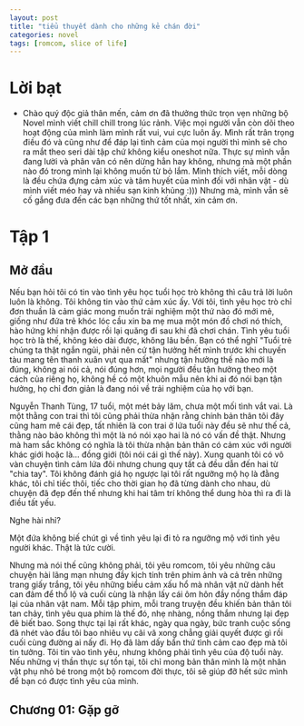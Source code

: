 ```yaml
---
layout: post
title: "tiểu thuyết dành cho những kẻ chán đời"
categories: novel
tags: [romcom, slice of life]
---
```


# Lời bạt

- Chào quý độc giả thân mến, cảm ơn đã thưởng thức trọn vẹn những bộ Novel mình viết chill chill trong lúc rảnh. Việc mọi người vẫn còn dõi theo hoạt động của mình làm mình rất vui, vui cực luôn ấy. Mình rất trân trọng điều đó và cũng như để đáp lại tình cảm của mọi người thì mình sẽ cho ra mắt theo seri dài tập chứ không kiểu oneshot nữa. Thực sự mình vẫn đang lười và phân vân có nên dừng hẳn hay không, nhưng mà một phần nào đó trong mình lại không muốn từ bỏ lắm. Mình thích viết, mỗi dòng là đều chứa đựng cảm xúc và tâm huyết của mình đối với nhân vật - dù mình viết méo hay và nhiều sạn kinh khủng :))) Nhưng mà, mình vẫn sẽ cố gắng đưa đến các bạn những thứ tốt nhất, xin cảm ơn.

# Tập 1
## Mở đầu

Nếu bạn hỏi tôi có tin vào tình yêu học tuổi học trò không thì câu trả lời luôn luôn là không. Tôi không tin vào thứ cảm xúc ấy. Với tôi, tình yêu học trò chỉ đơn thuần là cảm giác mong muốn trải nghiệm một thứ nào đó mới mẻ, giống như đứa trẻ khóc lóc cầu xin ba mẹ mua một món đồ chơi nó thích, hào hứng khi nhận được rồi lại quăng đi sau khi đã chơi chán. Tình yêu tuổi học trò là thế, không kéo dài được, không lâu bền. Bạn có thể nghĩ "Tuổi trẻ chúng ta thật ngắn ngủi, phải nên cứ tận hưởng hết mình trước khi chuyến tàu mang tên thanh xuân vụt qua mất" nhưng tận hưởng thế nào mới là đúng, không ai nói cả, nói đúng hơn, mọi người đều tận hưởng theo một cách của riêng họ, không hề có một khuôn mẫu nên khi ai đó nói bạn tận hưởng, họ chỉ đơn giản là đang nói về trải nghiệm của họ với bạn.

Nguyễn Thanh Tùng, 17 tuổi, một mét bảy lăm, chưa một mối tình vắt vai. Là một thằng con trai thì tôi cũng phải thừa nhận rằng chính bản thân tôi đây cũng ham mê cái đẹp, tất nhiên là con trai ở lứa tuổi này đều sẽ như thế cả, thằng nào bảo không thì một là nó nói xạo hai là nó có vấn đề thật. Nhưng mà ham sắc không có nghĩa là tôi thừa nhận bản thân có cảm xúc với người khác giới hoặc là... đồng giới (tôi nói cái gì thế này). Xung quanh tôi có vô vàn chuyện tình cảm lứa đôi nhưng chung quy tất cả đều dẫn đến hai từ "chia tay". Tôi không đánh giá họ ngược lại tôi rất ngưỡng mộ họ là đằng khác, tôi chỉ tiếc thôi, tiếc cho thời gian họ đã từng dành cho nhau, dù chuyện đã đẹp đến thế nhưng khi hai tâm trí không thể dung hòa thì ra đi là điều tất yếu.

Nghe hài nhỉ?

Một đứa không biế chút gì về tình yêu lại đi tỏ ra ngưỡng mộ với tình yêu người khác. Thật là tức cười.

Nhưng mà nói thế cũng không phải, tôi yêu romcom, tôi yêu những câu chuyện hài lãng mạn nhưng đầy kịch tính trên phim ảnh và cả trên những trang giấy trắng, tôi yêu những biểu cảm xấu hổ mà nhân vật nữ dành hết can đảm để thổ lộ và cuối cùng là nhận lấy cái ôm hôn đầy nồng thắm đáp lại của nhân vật nam. Mỗi tập phim, mỗi trang truyện đều khiến bản thân tôi tan chảy, tình yêu qua phim là thế đó, nhẹ nhàng, nồng thắm nhưng lại đẹp đẽ biết bao. Song thực tại lại rất khác, ngày qua ngày, bức tranh cuộc sống đã nhét vào đầu tôi bao nhiêu vụ cãi vã xong chẳng giải quyết được gì rồi cuối cùng đường ai nấy đi. Họ đã làm dấy bẩn thứ tình cảm cao đẹp mà tôi tin tưởng. Tôi tin vào tình yêu, nhưng không phải tình yêu của độ tuổi này. Nếu những vị thần thực sự tồn tại, tôi chỉ mong bản thân mình là một nhân vật phụ nhỏ bé trong một bộ romcom đời thực, tôi sẽ giúp đỡ hết sức mình để bạn có được tình yêu của mình.

## Chương 01: Gặp gỡ